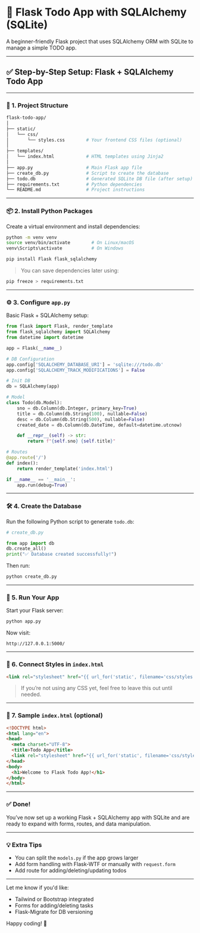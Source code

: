 
# 📝 Flask Todo App with SQLAlchemy (SQLite)

A beginner-friendly Flask project that uses SQLAlchemy ORM with SQLite to manage a simple TODO app.

---

## ✅ Step-by-Step Setup: Flask + SQLAlchemy Todo App

---

### 📁 1. Project Structure

```bash
flask-todo-app/
│
├── static/
│   └── css/
│       └── styles.css        # Your frontend CSS files (optional)
│
├── templates/
│   └── index.html            # HTML templates using Jinja2
│
├── app.py                    # Main Flask app file
├── create_db.py              # Script to create the database
├── todo.db                   # Generated SQLite DB file (after setup)
├── requirements.txt          # Python dependencies
└── README.md                 # Project instructions
```

---

### 📦 2. Install Python Packages

Create a virtual environment and install dependencies:

```bash
python -m venv venv
source venv/bin/activate        # On Linux/macOS
venv\Scripts\activate           # On Windows

pip install Flask flask_sqlalchemy
```

> You can save dependencies later using:
```bash
pip freeze > requirements.txt
```

---

### ⚙️ 3. Configure `app.py`

Basic Flask + SQLAlchemy setup:

```python
from flask import Flask, render_template
from flask_sqlalchemy import SQLAlchemy 
from datetime import datetime

app = Flask(__name__)

# DB Configuration
app.config['SQLALCHEMY_DATABASE_URI'] = 'sqlite:///todo.db'
app.config['SQLALCHEMY_TRACK_MODIFICATIONS'] = False

# Init DB
db = SQLAlchemy(app)

# Model
class Todo(db.Model):
    sno = db.Column(db.Integer, primary_key=True)
    title = db.Column(db.String(100), nullable=False)
    desc = db.Column(db.String(500), nullable=False)
    created_date = db.Column(db.DateTime, default=datetime.utcnow)

    def __repr__(self) -> str:
        return f"{self.sno} {self.title}"

# Routes
@app.route('/')
def index():
    return render_template('index.html')

if __name__ == '__main__':
    app.run(debug=True)
```

---

### 🛠️ 4. Create the Database

Run the following Python script to generate `todo.db`:

```python
# create_db.py

from app import db
db.create_all()
print("✅ Database created successfully!")
```

Then run:

```bash
python create_db.py
```

---

### 🧪 5. Run Your App

Start your Flask server:

```bash
python app.py
```

Now visit:

```
http://127.0.0.1:5000/
```

---

### 🔗 6. Connect Styles in `index.html`

```html
<link rel="stylesheet" href="{{ url_for('static', filename='css/styles.css') }}">
```

> If you’re not using any CSS yet, feel free to leave this out until needed.

---

### 📄 7. Sample `index.html` (optional)

```html
<!DOCTYPE html>
<html lang="en">
<head>
  <meta charset="UTF-8">
  <title>Todo App</title>
  <link rel="stylesheet" href="{{ url_for('static', filename='css/styles.css') }}">
</head>
<body>
  <h1>Welcome to Flask Todo App!</h1>
</body>
</html>
```

---

### ✅ Done!

You’ve now set up a working Flask + SQLAlchemy app with SQLite and are ready to expand with forms, routes, and data manipulation.

---

### 💡 Extra Tips

- You can split the `models.py` if the app grows larger
- Add form handling with Flask-WTF or manually with `request.form`
- Add route for adding/deleting/updating todos

---

Let me know if you'd like:
- Tailwind or Bootstrap integrated  
- Forms for adding/deleting tasks  
- Flask-Migrate for DB versioning  

Happy coding! 🚀
